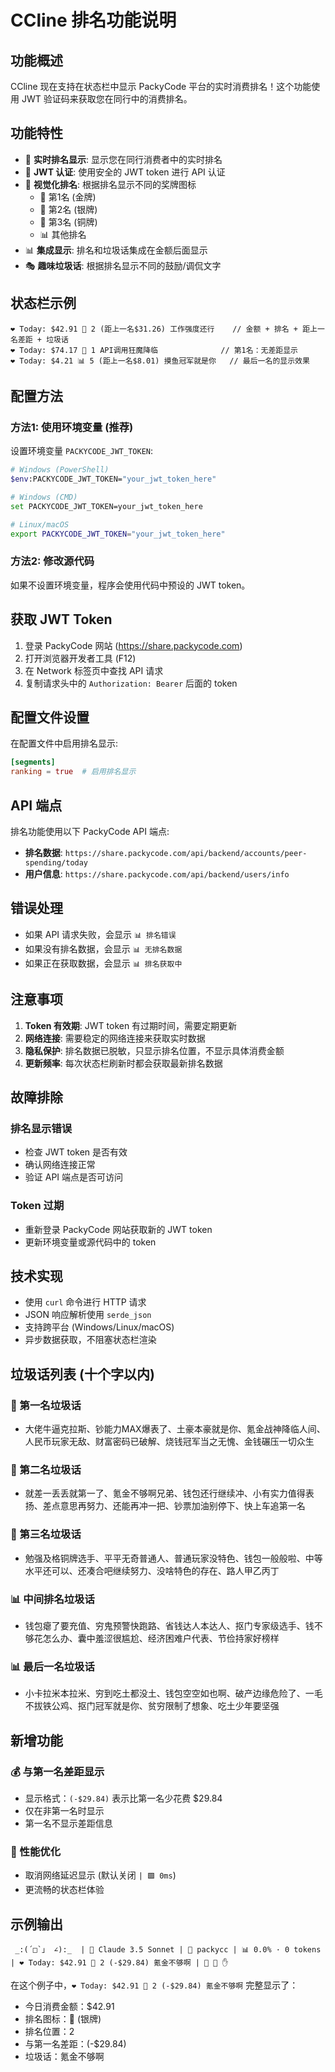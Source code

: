 # CCline 排名功能说明

## 功能概述

CCline 现在支持在状态栏中显示 PackyCode 平台的实时消费排名！这个功能使用 JWT 验证码来获取您在同行中的消费排名。

## 功能特性

- 🥇 **实时排名显示**: 显示您在同行消费者中的实时排名
- 🔐 **JWT 认证**: 使用安全的 JWT token 进行 API 认证
- 🎨 **视觉化排名**: 根据排名显示不同的奖牌图标
  - 🥇 第1名 (金牌)
  - 🥈 第2名 (银牌) 
  - 🥉 第3名 (铜牌)
  - 📊 其他排名
- 📊 **集成显示**: 排名和垃圾话集成在金额后面显示
- 🎭 **趣味垃圾话**: 根据排名显示不同的鼓励/调侃文字

## 状态栏示例

```
❤️ Today: $42.91 🥈 2 (距上一名$31.26) 工作强度还行    // 金额 + 排名 + 距上一名差距 + 垃圾话
❤️ Today: $74.17 🥇 1 API调用狂魔降临              // 第1名：无差距显示
❤️ Today: $4.21 📊 5 (距上一名$8.01) 摸鱼冠军就是你   // 最后一名的显示效果
```

## 配置方法

### 方法1: 使用环境变量 (推荐)

设置环境变量 `PACKYCODE_JWT_TOKEN`:

```bash
# Windows (PowerShell)
$env:PACKYCODE_JWT_TOKEN="your_jwt_token_here"

# Windows (CMD)
set PACKYCODE_JWT_TOKEN=your_jwt_token_here

# Linux/macOS
export PACKYCODE_JWT_TOKEN="your_jwt_token_here"
```

### 方法2: 修改源代码

如果不设置环境变量，程序会使用代码中预设的 JWT token。

## 获取 JWT Token

1. 登录 PackyCode 网站 (https://share.packycode.com)
2. 打开浏览器开发者工具 (F12)
3. 在 Network 标签页中查找 API 请求
4. 复制请求头中的 `Authorization: Bearer` 后面的 token

## 配置文件设置

在配置文件中启用排名显示:

```toml
[segments]
ranking = true  # 启用排名显示
```

## API 端点

排名功能使用以下 PackyCode API 端点:

- **排名数据**: `https://share.packycode.com/api/backend/accounts/peer-spending/today`
- **用户信息**: `https://share.packycode.com/api/backend/users/info`

## 错误处理

- 如果 API 请求失败，会显示 `📊 排名错误`
- 如果没有排名数据，会显示 `📊 无排名数据`
- 如果正在获取数据，会显示 `📊 排名获取中`

## 注意事项

1. **Token 有效期**: JWT token 有过期时间，需要定期更新
2. **网络连接**: 需要稳定的网络连接来获取实时数据
3. **隐私保护**: 排名数据已脱敏，只显示排名位置，不显示具体消费金额
4. **更新频率**: 每次状态栏刷新时都会获取最新排名数据

## 故障排除

### 排名显示错误
- 检查 JWT token 是否有效
- 确认网络连接正常
- 验证 API 端点是否可访问

### Token 过期
- 重新登录 PackyCode 网站获取新的 JWT token
- 更新环境变量或源代码中的 token

## 技术实现

- 使用 `curl` 命令进行 HTTP 请求
- JSON 响应解析使用 `serde_json`
- 支持跨平台 (Windows/Linux/macOS)
- 异步数据获取，不阻塞状态栏渲染

## 垃圾话列表 (十个字以内)

### 🥇 第一名垃圾话
- 大佬牛逼克拉斯、钞能力MAX爆表了、土豪本豪就是你、氪金战神降临人间、人民币玩家无敌、财富密码已破解、烧钱冠军当之无愧、金钱碾压一切众生

### 🥈 第二名垃圾话
- 就差一丢丢就第一了、氪金不够啊兄弟、钱包还行继续冲、小有实力值得表扬、差点意思再努力、还能再冲一把、钞票加油别停下、快上车追第一名

### 🥉 第三名垃圾话
- 勉强及格铜牌选手、平平无奇普通人、普通玩家没特色、钱包一般般啦、中等水平还可以、还凑合吧继续努力、没啥特色的存在、路人甲乙丙丁

### 📊 中间排名垃圾话
- 钱包瘪了要充值、穷鬼预警快跑路、省钱达人本达人、抠门专家级选手、钱不够花怎么办、囊中羞涩很尴尬、经济困难户代表、节俭持家好榜样

### 📊 最后一名垃圾话
- 小卡拉米本拉米、穷到吃土都没土、钱包空空如也啊、破产边缘危险了、一毛不拔铁公鸡、抠门冠军就是你、贫穷限制了想象、吃土少年要坚强

## 新增功能

### 💰 与第一名差距显示
- 显示格式：`(-$29.84)` 表示比第一名少花费 $29.84
- 仅在非第一名时显示
- 第一名不显示差距信息

### 🚀 性能优化
- 取消网络延迟显示 (默认关闭 `| 🟩 0ms`)
- 更流畅的状态栏体验

## 示例输出

```
 _:(´□`」 ∠):_  | 🤖 Claude 3.5 Sonnet | 📁 packycc | 📊 0.0% · 0 tokens | ❤️ Today: $42.91 🥈 2 (-$29.84) 氪金不够啊 | 👋 🤚 ✋
```

在这个例子中，`❤️ Today: $42.91 🥈 2 (-$29.84) 氪金不够啊` 完整显示了：
- 今日消费金额：$42.91
- 排名图标：🥈 (银牌)
- 排名位置：2
- 与第一名差距：(-$29.84)
- 垃圾话：氪金不够啊
